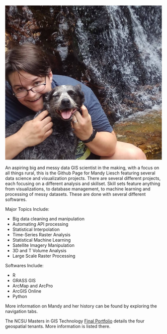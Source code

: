 ![](images/MandyandPoco.jpg)

An aspiring big and messy data GIS scientist in the making, with a focus on all things rural, this is the Github Page for Mandy Liesch featuring several data science and visualization projects.  There are several different projects, each focusing on a different analysis and skillset. Skill sets feature anything from visualizations, to  database management, to machine learning and processing of messy datasets. These are done with several different softwares. 

Major Topics Include:  
- Big data cleaning and manipulation  
- Automating API processing  
- Statistical Interpolation  
- Time-Series Raster Analysis  
- Statistical Machine Learning  
- Satellite Imagery Manipulation  
- 3D and T Volume Analysis  
- Large Scale Raster Processing  

Softwares Include: 
- R
- GRASS GIS  
- ArcMap  and ArcPro  
- ArcGIS Online  
- Python  

More information on Mandy and her history can be found by exploring the navigation tabs. 

The NCSU Masters in GIS Technology [Final Portfolio](https://sites.google.com/ncsu.edu/mandysportfolio/home) details the four geospatial tenants. More information is listed there. 


